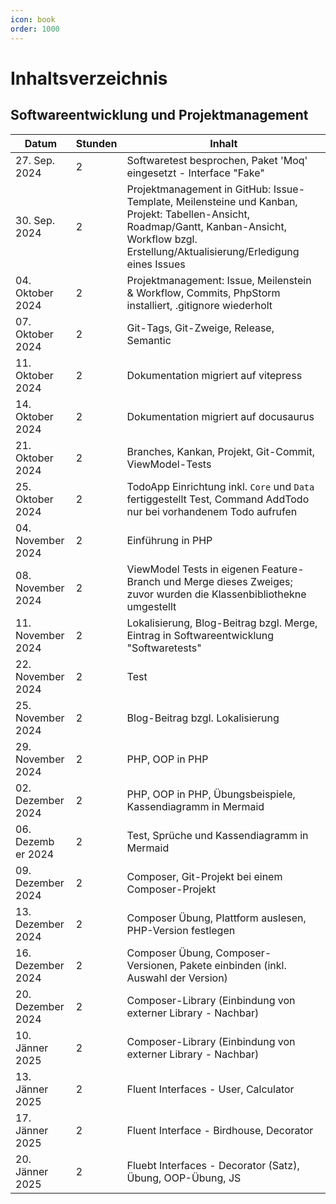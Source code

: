 ```yaml
---
icon: book
order: 1000
---
```


# Inhaltsverzeichnis

## Softwareentwicklung und Projektmanagement

| Datum              | Stunden | Inhalt                                                                                                                                                                                           |
| ------------------ | ------- | ------------------------------------------------------------------------------------------------------------------------------------------------------------------------------------------------ |
| 27. Sep. 2024      | 2       | Softwaretest besprochen, Paket 'Moq' eingesetzt - Interface "Fake"                                                                                                                               |
| 30. Sep. 2024      | 2       | Projektmanagement in GitHub: Issue-Template, Meilensteine und Kanban, Projekt: Tabellen-Ansicht, Roadmap/Gantt, Kanban-Ansicht, Workflow bzgl. Erstellung/Aktualisierung/Erledigung eines Issues |
| 04. Oktober 2024   | 2       | Projektmanagement: Issue, Meilenstein & Workflow, Commits, PhpStorm installiert, .gitignore wiederholt                                                                                           |
| 07. Oktober 2024   | 2       | Git-Tags, Git-Zweige, Release, Semantic                                                                                                                                                          |
| 11. Oktober 2024   | 2       | Dokumentation migriert auf vitepress                                                                                                                                                             |
| 14. Oktober 2024   | 2       | Dokumentation migriert auf docusaurus                                                                                                                                                            |
| 21. Oktober 2024   | 2       | Branches, Kankan, Projekt, Git-Commit, ViewModel-Tests                                                                                                                                           |
| 25. Oktober 2024   | 2       | TodoApp Einrichtung inkl. `Core` und `Data` fertiggestellt Test, Command AddTodo nur bei vorhandenem Todo aufrufen                                                                               |
| 04. November 2024  | 2       | Einführung in PHP                                                                                                                                                                                |
| 08. November 2024  | 2       | ViewModel Tests in eigenen Feature-Branch und Merge dieses Zweiges; zuvor wurden die Klassenbibliothekne umgestellt                                                                              |
| 11. November 2024  | 2       | Lokalisierung, Blog-Beitrag bzgl. Merge, Eintrag in Softwareentwicklung "Softwaretests"                                                                                                          |
| 22. November 2024  | 2       | Test                                                                                                                                                                                             |
| 25. November 2024  | 2       | Blog-Beitrag bzgl. Lokalisierung                                                                                                                                                                 |
| 29. November 2024  | 2       | PHP, OOP in PHP                                                                                                                                                                                  |
| 02. Dezember 2024  | 2       | PHP, OOP in PHP, Übungsbeispiele, Kassendiagramm in Mermaid                                                                                                                                      |
| 06. Dezemb er 2024 | 2       | Test, Sprüche und Kassendiagramm in Mermaid                                                                                                                                                      |
| 09. Dezember 2024  | 2       | Composer, Git-Projekt bei einem Composer-Projekt                                                                                                                                                 |
| 13. Dezember 2024  | 2       | Composer Übung, Plattform auslesen, PHP-Version festlegen                                                                                                                                        |
| 16. Dezember 2024  | 2       | Composer Übung, Composer-Versionen, Pakete einbinden (inkl. Auswahl der Version)                                                                                                                 |
| 20. Dezember 2024  | 2       | Composer-Library (Einbindung von externer Library - Nachbar)                                                                                                                                     |
| 10. Jänner 2025    | 2       | Composer-Library (Einbindung von externer Library - Nachbar)                                                                                                                                     |
| 13. Jänner 2025    | 2       | Fluent Interfaces - User, Calculator                                                                                                                                                             |
| 17. Jänner 2025    | 2       | Fluent Interface - Birdhouse, Decorator                                                                                                                                                          |
| 20. Jänner 2025    | 2       | Fluebt Interfaces - Decorator (Satz), Übung, OOP-Übung, JS                                                                                                                                       |
